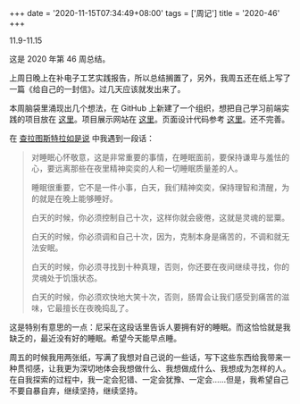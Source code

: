 +++
date = '2020-11-15T07:34:49+08:00'
tags = ['周记']
title = '2020-46'
+++

11.9-11.15

这是 2020 年第 46 周总结。

上周日晚上在补电子工艺实践报告，所以总结搁置了，另外，我周五还在纸上写了一篇《给自己的一封信》。过几天应该就发出来了。

本周脑袋里涌现出几个想法，在 GitHub 上新建了一个组织，想把自己学习前端实践的项目放在 [这里](https://github.com/rbew)。项目展示网站在 [这里](https://rbew.yidajiabei.xyz/)。页面设计代码参考 [这里](https://www.owlling.com/)。还不完善。

在 [查拉图斯特拉如是说](https://weread.qq.com/web/reader/d81327605d00d6d81bac2e0kc4c329b011c4ca4238a0201) 中我遇到一段话：

> 对睡眠心怀敬意，这是非常重要的事情，在睡眠面前，要保持谦卑与羞怯的心，要远离那些在夜里精神奕奕的人和一切睡眠质量差的人。
>
> 睡眠很重要，它不是一件小事，白天，我们精神奕奕，保持理智和清醒，为的就是在晚上能够睡好。
>
> 白天的时候，你必须控制自己十次，这样你就会疲倦，这就是灵魂的罂粟。
>
> 白天的时候，你必须调和自己十次，因为，克制本身是痛苦的，不调和就无法安眠。
>
> 白天的时候，你必须寻找到十种真理，否则，你还要在夜间继续寻找，你的灵魂处于饥饿状态。
>
> 白天的时候，你必须欢快地大笑十次，否则，肠胃会让我们感受到痛苦的滋味，它最擅长在夜晚捣乱了。

这是特别有意思的一点：尼采在这段话里告诉人要拥有好的睡眠。而这恰恰就是我缺乏的，最近没有好的睡眠。希望今天能早点睡。

周五的时候我用两张纸，写满了我想对自己说的一些话，写下这些东西给我带来一种贯彻感，让我更为深切地体会我想做什么、我想做成什么、我想成为怎样的人。在自我探索的过程中，我一定会犯错、一定会犹豫、一定会……但是，我希望自己不要自暴自弃，继续坚持，继续坚持。
